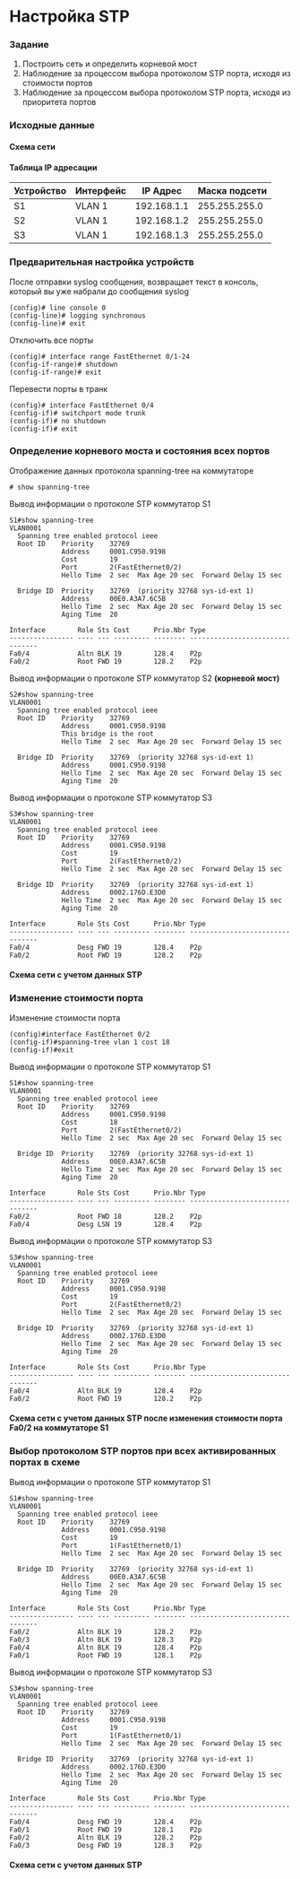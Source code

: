 # Настройка STP

### Задание
1. Построить сеть и определить корневой мост
2. Наблюдение за процессом выбора протоколом STP порта, исходя из стоимости портов
3. Наблюдение за процессом выбора протоколом STP порта, исходя из приоритета портов

### Исходные данные
#### Схема сети
#### Таблица IP адресации
Устройство | Интерфейс  | IP Адрес  | Маска подсети
---------- | ---------- | --------- | -------------
S1 | VLAN 1 | 192.168.1.1 | 255.255.255.0
S2 | VLAN 1 | 192.168.1.2 | 255.255.255.0
S3 | VLAN 1 | 192.168.1.3 | 255.255.255.0

### Предварительная настройка устройств
После отправки syslog сообщения, возвращает текст в консоль, который вы уже набрали до сообщения syslog 
```
(config)# line console 0	
(config-line)# logging synchronous
(config-line)# exit
```
Отключить все порты
```
(config)# interface range FastEthernet 0/1-24
(config-if-range)# shutdown
(config-if-range)# exit
```
Перевести порты в транк
```
(config)# interface FastEthernet 0/4
(config-if)# switchport mode trunk
(config-if)# no shutdown
(config-if)# exit
```

### Определение корневого моста и состояния всех портов
Отображение данных протокола spanning-tree на коммутаторе
```
# show spanning-tree
```
Вывод информации о протоколе STP коммутатор S1
```
S1#show spanning-tree 
VLAN0001
  Spanning tree enabled protocol ieee
  Root ID    Priority    32769
             Address     0001.C950.9198
             Cost        19
             Port        2(FastEthernet0/2)
             Hello Time  2 sec  Max Age 20 sec  Forward Delay 15 sec

  Bridge ID  Priority    32769  (priority 32768 sys-id-ext 1)
             Address     00E0.A3A7.6C5B
             Hello Time  2 sec  Max Age 20 sec  Forward Delay 15 sec
             Aging Time  20

Interface        Role Sts Cost      Prio.Nbr Type
---------------- ---- --- --------- -------- --------------------------------
Fa0/4            Altn BLK 19        128.4    P2p
Fa0/2            Root FWD 19        128.2    P2p
```
Вывод информации о протоколе STP коммутатор S2 **(корневой мост)**
```
S2#show spanning-tree 
VLAN0001
  Spanning tree enabled protocol ieee
  Root ID    Priority    32769
             Address     0001.C950.9198
             This bridge is the root
             Hello Time  2 sec  Max Age 20 sec  Forward Delay 15 sec

  Bridge ID  Priority    32769  (priority 32768 sys-id-ext 1)
             Address     0001.C950.9198
             Hello Time  2 sec  Max Age 20 sec  Forward Delay 15 sec
             Aging Time  20
```
Вывод информации о протоколе STP коммутатор S3
```
S3#show spanning-tree 
VLAN0001
  Spanning tree enabled protocol ieee
  Root ID    Priority    32769
             Address     0001.C950.9198
             Cost        19
             Port        2(FastEthernet0/2)
             Hello Time  2 sec  Max Age 20 sec  Forward Delay 15 sec

  Bridge ID  Priority    32769  (priority 32768 sys-id-ext 1)
             Address     0002.176D.E3D0
             Hello Time  2 sec  Max Age 20 sec  Forward Delay 15 sec
             Aging Time  20

Interface        Role Sts Cost      Prio.Nbr Type
---------------- ---- --- --------- -------- --------------------------------
Fa0/4            Desg FWD 19        128.4    P2p
Fa0/2            Root FWD 19        128.2    P2p
```
#### Схема сети с учетом данных STP

### Изменение стоимости порта
Изменение стоимости порта
```
(config)#interface FastEthernet 0/2
(config-if)#spanning-tree vlan 1 cost 18
(config-if)#exit
```
Вывод информации о протоколе STP коммутатор S1
```
S1#show spanning-tree 
VLAN0001
  Spanning tree enabled protocol ieee
  Root ID    Priority    32769
             Address     0001.C950.9198
             Cost        18
             Port        2(FastEthernet0/2)
             Hello Time  2 sec  Max Age 20 sec  Forward Delay 15 sec

  Bridge ID  Priority    32769  (priority 32768 sys-id-ext 1)
             Address     00E0.A3A7.6C5B
             Hello Time  2 sec  Max Age 20 sec  Forward Delay 15 sec
             Aging Time  20

Interface        Role Sts Cost      Prio.Nbr Type
---------------- ---- --- --------- -------- --------------------------------
Fa0/2            Root FWD 18        128.2    P2p
Fa0/4            Desg LSN 19        128.4    P2p
```
Вывод информации о протоколе STP коммутатор S3
```
S3#show spanning-tree 
VLAN0001
  Spanning tree enabled protocol ieee
  Root ID    Priority    32769
             Address     0001.C950.9198
             Cost        19
             Port        2(FastEthernet0/2)
             Hello Time  2 sec  Max Age 20 sec  Forward Delay 15 sec

  Bridge ID  Priority    32769  (priority 32768 sys-id-ext 1)
             Address     0002.176D.E3D0
             Hello Time  2 sec  Max Age 20 sec  Forward Delay 15 sec
             Aging Time  20

Interface        Role Sts Cost      Prio.Nbr Type
---------------- ---- --- --------- -------- --------------------------------
Fa0/4            Altn BLK 19        128.4    P2p
Fa0/2            Root FWD 19        128.2    P2p
```
#### Схема сети с учетом данных STP после изменения стоимости порта Fa0/2 на коммутаторе S1


### Выбор протоколом STP портов при всех активированных портах в схеме
Вывод информации о протоколе STP коммутатор S1
```
S1#show spanning-tree 
VLAN0001
  Spanning tree enabled protocol ieee
  Root ID    Priority    32769
             Address     0001.C950.9198
             Cost        19
             Port        1(FastEthernet0/1)
             Hello Time  2 sec  Max Age 20 sec  Forward Delay 15 sec

  Bridge ID  Priority    32769  (priority 32768 sys-id-ext 1)
             Address     00E0.A3A7.6C5B
             Hello Time  2 sec  Max Age 20 sec  Forward Delay 15 sec
             Aging Time  20

Interface        Role Sts Cost      Prio.Nbr Type
---------------- ---- --- --------- -------- --------------------------------
Fa0/2            Altn BLK 19        128.2    P2p
Fa0/3            Altn BLK 19        128.3    P2p
Fa0/4            Altn BLK 19        128.4    P2p
Fa0/1            Root FWD 19        128.1    P2p
```
Вывод информации о протоколе STP коммутатор S3
```
S3#show spanning-tree 
VLAN0001
  Spanning tree enabled protocol ieee
  Root ID    Priority    32769
             Address     0001.C950.9198
             Cost        19
             Port        1(FastEthernet0/1)
             Hello Time  2 sec  Max Age 20 sec  Forward Delay 15 sec

  Bridge ID  Priority    32769  (priority 32768 sys-id-ext 1)
             Address     0002.176D.E3D0
             Hello Time  2 sec  Max Age 20 sec  Forward Delay 15 sec
             Aging Time  20

Interface        Role Sts Cost      Prio.Nbr Type
---------------- ---- --- --------- -------- --------------------------------
Fa0/4            Desg FWD 19        128.4    P2p
Fa0/1            Root FWD 19        128.1    P2p
Fa0/2            Altn BLK 19        128.2    P2p
Fa0/3            Desg FWD 19        128.3    P2p
```
#### Схема сети с учетом данных STP

